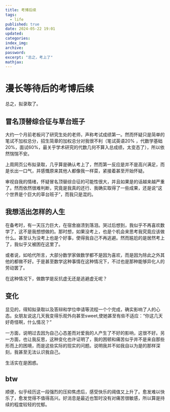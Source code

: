 ```yaml
---
title: 考博后续
tags:
  - life
published: true
date: 2024-05-22 19:01
updated:
categories:
index_img:
archive:
password:
excerpt: "总之，考上了"
mathjax:
---
```

# 漫长等待后的考博后续
总之，拟录取了。
## 冒名顶替综合征与草台班子
大约一个月前老板问了研究生处的老师，声称考试成绩第一。然而怀疑只是简单的笔试不加权总分，招生简章的加权总分对我很不利（笔试英语20%
，代数学基础20%，面试60%，最关乎学术研究的代数几何不算入总成绩，太变态了），所以依然惴惴不安。

上周网页公布拟录取，几乎算是确认考上了，然而第一反应是并不是高兴满足，而是长出一口气，并感慨原来其他人都像我一样菜，紧接着甚至开始怀疑。

审视自我的情绪，怀疑冒名顶替综合征的可能性很大，并且如果是的话越来越严重了。然而依然很难判断，究竟是我真的还行、我确实取得了一些成果，还是说“这个世界是个巨大的草台班子”，而我只是混的。

## 我想活出怎样的人生
在备考时，有一天压力巨大，在宿舍崩溃到落泪。哭过后想到，我似乎不再喜欢数学了，这不是我想想做的。那时想，如果没考上，也是个机会来思考我究竟应该做什么。甚至认为没考上也是个好事，使得我自己不再逃避。然而尴尬的是居然考上了，我似乎又被困在这里了。

或者说，如哈代所言，大部分数学家做数学都不是因为喜欢，而是因为除此之外其他的都做不好。于是甚至数学这种事情在这种情况下，不过也是那种能够异化人的劳动罢了。

在这种情况下，做数学是反抗虚无还是逃避虚无呢？

## 变化
显见的，得知拟录取以及答辩和学位申请等流程一个个完成，确实影响了人的心态。女朋友说这几天我变得乐观外向甚至sweet,使她甚至有些不适应：“你这几天好奇怪啊，什么情况？”

一方面，说明过去因为自己心态差而对爱我的人产生了不好的影响，这很不好。另一方面，也让我反思，这种变化也许证明了，我的困顿和痛苦似乎并不是来自那些形而上的困境，而是这些实际的现实的问题。说明我并不如我自以为是的那样深刻，我甚至无法认识我自己。

生活实在是困惑。

## btw
顺便，似乎经历这一段强烈的压抑焦虑后，感受快乐的阈值又上升了。愈发难以快乐了，愈发觉得不值得高兴。好消息是最近也暂时没有对痛苦很敏感，所以算是持续的程度较轻的忧郁。

